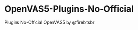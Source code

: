 OpenVAS5-Plugins-No-Official
============================

Plugins No-Official OpenVAS5 by @firebitsbr
